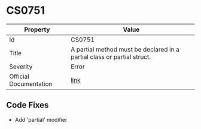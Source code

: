 # CS0751

| Property               | Value                                                                    |
| ---------------------- | ------------------------------------------------------------------------ |
| Id                     | CS0751                                                                   |
| Title                  | A partial method must be declared in a partial class or partial struct\. |
| Severity               | Error                                                                    |
| Official Documentation | [link](http://docs.microsoft.com/en-us/dotnet/csharp/misc/cs0751)        |

## Code Fixes

* Add 'partial' modifier

